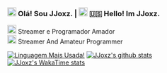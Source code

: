 ### <img src="https://images.emojiterra.com/twitter/512px/1f1e7-1f1f7.png" width="20" height="20" /> Olá! Sou JJoxz. | <img src="https://images.emojiterra.com/twitter/v14.0/1024px/1f1fa-1f1f8.png" width="20" height="20" /> 🇺🇸 Hello! Im JJoxz.
<img src="https://images.emojiterra.com/twitter/512px/1f1e7-1f1f7.png" width="20" height="20" /> Streamer e Programador Amador <br>
<img src="https://images.emojiterra.com/twitter/v14.0/512px/1f1fa-1f1f8.png" width="20" height="20" /> Streamer And Amateur Programmer



[![Linguagem Mais Usada!](https://github-readme-stats.vercel.app/api/top-langs/?username=jjooxz&theme=dark&show_icons=true)](https://github.com/anuraghazra/github-readme-stats)
[![JJoxz's github stats](https://github-readme-stats.vercel.app/api?username=jjoxz&theme=dark&show_icons=true)](https://github.com/anuraghazra/github-readme-stats)  
[![JJoxz's WakaTime stats](https://github-readme-stats.vercel.app/api/wakatime?username=jjooxz)](https://github.com/anuraghazra/github-readme-stats)
